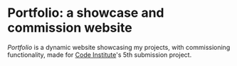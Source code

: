 # Portfolio: a showcase and commission website

*Portfolio* is a dynamic website showcasing my projects, with commissioning functionality, made for [Code Institute](https://codeinstitute.net/)'s 5th submission project.
